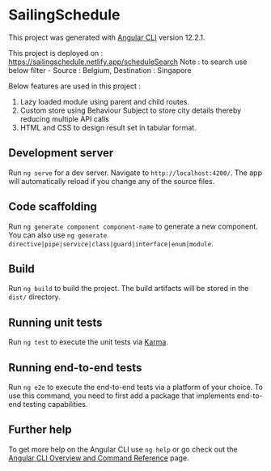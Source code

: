 # SailingSchedule

This project was generated with [Angular CLI](https://github.com/angular/angular-cli) version 12.2.1.

This project is deployed on : https://sailingschedule.netlify.app/scheduleSearch
Note : to search use below filter -
Source : Belgium, Destination : Singapore

Below features are used in this project :
1. Lazy loaded module using parent and child routes.
2. Custom store using Behaviour Subject to store city details thereby reducing multiple API calls
3. HTML and CSS to design result set in tabular format.


## Development server

Run `ng serve` for a dev server. Navigate to `http://localhost:4200/`. The app will automatically reload if you change any of the source files.

## Code scaffolding

Run `ng generate component component-name` to generate a new component. You can also use `ng generate directive|pipe|service|class|guard|interface|enum|module`.

## Build

Run `ng build` to build the project. The build artifacts will be stored in the `dist/` directory.

## Running unit tests

Run `ng test` to execute the unit tests via [Karma](https://karma-runner.github.io).

## Running end-to-end tests

Run `ng e2e` to execute the end-to-end tests via a platform of your choice. To use this command, you need to first add a package that implements end-to-end testing capabilities.

## Further help

To get more help on the Angular CLI use `ng help` or go check out the [Angular CLI Overview and Command Reference](https://angular.io/cli) page.
